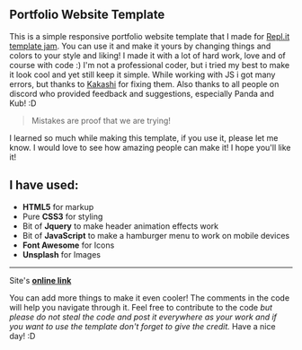## Portfolio Website Template

This is a simple responsive portfolio website template that I made for [Repl.it](https://repl.it) [template jam](https://repl.it/talk/templates/Portfolio-Site-Template/37272). You can use it and make it yours by changing things and colors to your style and liking! I made it with a lot of hard work, love and of course with code :) I'm not a professional coder, but i tried my best to make it look cool and yet still keep it simple. While working with JS i got many errors, but thanks to [Kakashi](https://repl.it/@apoorvsingal) for fixing them. Also thanks to all people on discord who provided feedback and suggestions, especially Panda and Kub! :D

> Mistakes are proof that we are trying!

I learned so much while making this template, if you use it, please let me know. I would love to see how amazing people can make it! I hope you'll like it!

## I have used:
+ **HTML5** for markup
+ Pure **CSS3** for styling 
+ Bit of **Jquery** to make header animation effects work
+ Bit of **JavaScript** to make a hamburger menu to work on mobile devices 
+ **Font Awesome** for Icons 
+ **Unsplash** for Images 

***
Site's [**online link**](https://portfolio-site-template.lilykhan.repl.co/)

You can add more things to make it even cooler! The comments in the code will help you navigate through it.
Feel free to contribute to the code _but please do not steal the code and post it everywhere as your work and if you want to use the template don't forget to give the credit._  Have a nice day! :D 
